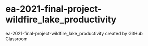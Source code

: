 # ea-2021-final-project-wildfire_lake_productivity
ea-2021-final-project-wildfire_lake_productivity created by GitHub Classroom
